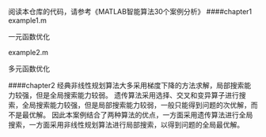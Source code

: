 阅读本仓库的代码，请参考《MATLAB智能算法30个案例分析》
####chapter1
example1.m

一元函数优化

example2.m

多元函数优化

####chapter2
经典非线性规划算法大多采用梯度下降的方法求解，局部搜索能力较强，但是全局搜索能力较弱。
遗传算法采用选择、交叉和变异算子进行搜索，全局搜索能力较强，但是局部搜索能力较弱，一般只能得到问题的次优解，而不是最优解。
因此本案例结合了两种算法的优点，一方面采用遗传算法进行全局搜索，一方面采用非线性规划算法进行局部搜索，以得到问题的全局最优解。
